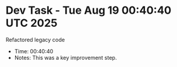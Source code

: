 # Dev Task - Tue Aug 19 00:40:40 UTC 2025
Refactored legacy code
- Time: 00:40:40
- Notes: This was a key improvement step.
